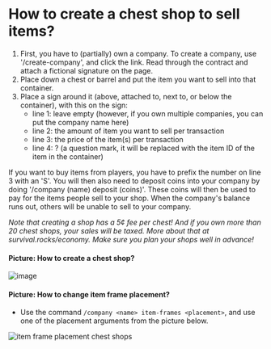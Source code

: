 # How to create a chest shop to sell items?

1. First, you have to (partially) own a company. To create a company, use '/create-company', and click the link. Read through the contract and attach a fictional signature on the page.
2. Place down a chest or barrel and put the item you want to sell into that container.
3. Place a sign around it (above, attached to, next to, or below the container), with this on the sign:
   - line 1: leave empty (however, if you own multiple companies, you can put the company name here)
   - line 2: the amount of item you want to sell per transaction
   - line 3: the price of the item(s) per transaction
   - line 4: ? (a question mark, it will be replaced with the item ID of the item in the container)

If you want to buy items from players, you have to prefix the number on line 3 with an 'S'. You will then also need to deposit coins into your company by doing '/company (name) deposit (coins)'. These coins will then be used to pay for the items people sell to your shop. When the company's balance runs out, others will be unable to sell to your company.

*Note that creating a shop has a 5¢ fee per chest! And if you own more than 20 chest shops, your sales will be taxed. More about that at survival.rocks/economy. Make sure you plan your shops well in advance!*

#### Picture: How to create a chest shop?

![image](https://user-images.githubusercontent.com/8517465/157056052-bca19472-1e41-4dc2-8324-9033e5cff9f4.png)

#### Picture: How to change item frame placement?
- Use the command `/company <name> item-frames <placement>`, and use one of the placement arguments from the picture below.

![item frame placement chest shops](https://user-images.githubusercontent.com/8517465/157319368-5099a694-6fc4-4bc5-b062-a76cafc2d0bd.png)

